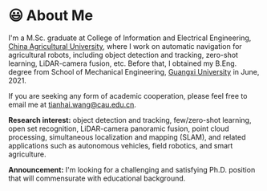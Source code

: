 # 😃 About Me
I'm a M.Sc. graduate at College of Information and Electrical Engineering, [China Agricultural University](http://en.cau.edu.cn/), where I work on automatic navigation for agricultural robots, including object detection and tracking, zero-shot learning, LiDAR-camera fusion, etc. Before that, I obtained my B.Eng. degree from School of Mechanical Engineering, [Guangxi University](https://english.gxu.edu.cn/) in June, 2021.

If you are seeking any form of academic cooperation, please feel free to email me at [tianhai.wang@cau.edu.cn](mailto:tianhai.wang@cau.edu.cn).

**Research interest:** object detection and tracking, few/zero-shot learning, open set recognition, LiDAR-camera panoramic fusion, point cloud processing, simultaneous localization and mapping (SLAM), and related applications such as autonomous vehicles, field robotics, and smart agriculture.


**Announcement:** I'm looking for a challenging and satisfying Ph.D. position that will commensurate with educational background.